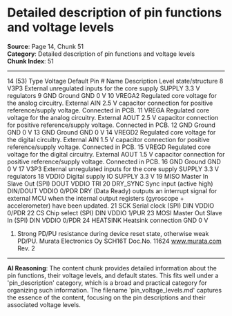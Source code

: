 # Detailed description of pin functions and voltage levels

**Source**: Page 14, Chunk 51  
**Category**: Detailed description of pin functions and voltage levels  
**Chunk Index**: 51

---

14 (53)
Type Voltage Default
Pin # Name Description
Level state/structure
8 V3P3 External unregulated inputs for the core supply SUPPLY 3.3 V
regulators
9 GND Ground GND 0 V
10 VREGA2 Regulated core voltage for the analog circuitry. External AIN 2.5 V
capacitor connection for positive reference/supply
voltage. Connected in PCB.
11 VREGA Regulated core voltage for the analog circuitry. External AOUT 2.5 V
capacitor connection for positive reference/supply
voltage. Connected in PCB.
12 GND Ground GND 0 V
13 GND Ground GND 0 V
14 VREGD2 Regulated core voltage for the digital circuitry. External AIN 1.5 V
capacitor connection for positive reference/supply
voltage. Connected in PCB.
15 VREGD Regulated core voltage for the digital circuitry. External AOUT 1.5 V
capacitor connection for positive reference/supply
voltage. Connected in PCB.
16 GND Ground GND 0 V
17 V3P3 External unregulated inputs for the core supply SUPPLY 3.3 V
regulators
18 VDDIO Digital supply IO SUPPLY 3.3 V
19 MISO Master In Slave Out (SPI) DOUT VDDIO TRI
20 DRY_SYNC Sync input (active high) DIN/DOUT VDDIO 0/PDR
DRY (Data Ready) outputs an interrupt signal for
external MCU when the internal output registers
(gyroscope + accelerometer) have been updated.
21 SCK Serial clock (SPI) DIN VDDIO 0/PDR
22 CS Chip select (SPI) DIN VDDIO 1/PUR
23 MOSI Master Out Slave In (SPI) DIN VDDIO 0/PDR
24 HEATSINK Heatsink connection GND 0 V
1) Strong PD/PU resistance during device reset state, otherwise weak PD/PU.
Murata Electronics Oy SCH16T Doc.No. 11624
www.murata.com Rev. 2

---

**AI Reasoning**: The content chunk provides detailed information about the pin functions, their voltage levels, and default states. This fits well under a 'pin_description' category, which is a broad and practical category for organizing such information. The filename 'pin_voltage_levels.md' captures the essence of the content, focusing on the pin descriptions and their associated voltage levels.

